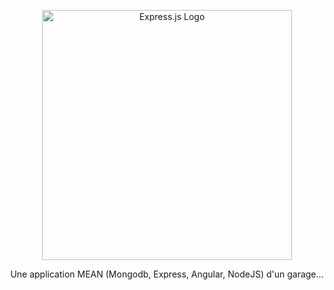 <p align="center">
  <a href="https://expressjs.com" target="_blank">
    <img src="https://upload.wikimedia.org/wikipedia/commons/6/64/Expressjs.png" width="400" alt="Express.js Logo">
  </a>
  
</p>

<p align="center">Une application MEAN (Mongodb, Express, Angular, NodeJS) d'un garage...</p>
